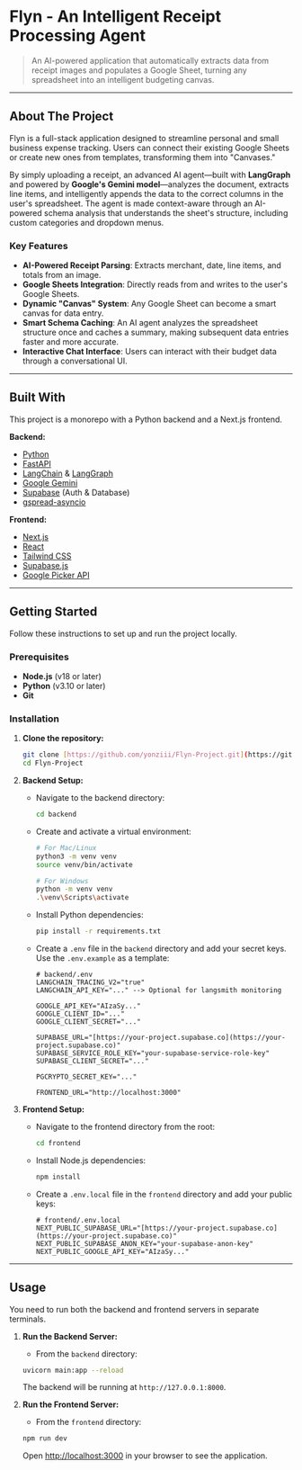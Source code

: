 # Flyn - An Intelligent Receipt Processing Agent

> An AI-powered application that automatically extracts data from receipt images and populates a Google Sheet, turning any spreadsheet into an intelligent budgeting canvas.


---

## About The Project

Flyn is a full-stack application designed to streamline personal and small business expense tracking. Users can connect their existing Google Sheets or create new ones from templates, transforming them into "Canvases."

By simply uploading a receipt, an advanced AI agent—built with **LangGraph** and powered by **Google's Gemini model**—analyzes the document, extracts line items, and intelligently appends the data to the correct columns in the user's spreadsheet. The agent is made context-aware through an AI-powered schema analysis that understands the sheet's structure, including custom categories and dropdown menus.

### Key Features

* **AI-Powered Receipt Parsing**: Extracts merchant, date, line items, and totals from an image.
* **Google Sheets Integration**: Directly reads from and writes to the user's Google Sheets.
* **Dynamic "Canvas" System**: Any Google Sheet can become a smart canvas for data entry.
* **Smart Schema Caching**: An AI agent analyzes the spreadsheet structure once and caches a summary, making subsequent data entries faster and more accurate.
* **Interactive Chat Interface**: Users can interact with their budget data through a conversational UI.

---

## Built With

This project is a monorepo with a Python backend and a Next.js frontend.

**Backend:**
* [Python](https://www.python.org/)
* [FastAPI](https://fastapi.tiangolo.com/)
* [LangChain](https://www.langchain.com/) & [LangGraph](https://langchain-ai.github.io/langgraph/)
* [Google Gemini](https://ai.google.dev/)
* [Supabase](https://supabase.io/) (Auth & Database)
* [gspread-asyncio](https://gspread-asyncio.readthedocs.io/)

**Frontend:**
* [Next.js](https://nextjs.org/)
* [React](https://reactjs.org/)
* [Tailwind CSS](https://tailwindcss.com/)
* [Supabase.js](https://supabase.com/docs/library/js/getting-started)
* [Google Picker API](https://developers.google.com/picker)

---

## Getting Started

Follow these instructions to set up and run the project locally.

### Prerequisites

* **Node.js** (v18 or later)
* **Python** (v3.10 or later)
* **Git**

### Installation

1.  **Clone the repository:**
    ```bash
    git clone [https://github.com/yonziii/Flyn-Project.git](https://github.com/yonziii/Flyn-Project.git)
    cd Flyn-Project
    ```

2.  **Backend Setup:**
    * Navigate to the backend directory:
        ```bash
        cd backend
        ```
    * Create and activate a virtual environment:
        ```bash
        # For Mac/Linux
        python3 -m venv venv
        source venv/bin/activate

        # For Windows
        python -m venv venv
        .\venv\Scripts\activate
        ```
    * Install Python dependencies:
        ```bash
        pip install -r requirements.txt
        ```
    * Create a `.env` file in the `backend` directory and add your secret keys. Use the `.env.example` as a template:
        ```env
        # backend/.env
        LANGCHAIN_TRACING_V2="true"
        LANGCHAIN_API_KEY="..." --> Optional for langsmith monitoring

        GOOGLE_API_KEY="AIzaSy..."
        GOOGLE_CLIENT_ID="..."
        GOOGLE_CLIENT_SECRET="..."
        
        SUPABASE_URL="[https://your-project.supabase.co](https://your-project.supabase.co)"
        SUPABASE_SERVICE_ROLE_KEY="your-supabase-service-role-key"
        SUPABASE_CLIENT_SECRET="..."
        
        PGCRYPTO_SECRET_KEY="..."
        
        FRONTEND_URL="http://localhost:3000"
        
        ```

3.  **Frontend Setup:**
    * Navigate to the frontend directory from the root:
        ```bash
        cd frontend
        ```
    * Install Node.js dependencies:
        ```bash
        npm install
        ```
    * Create a `.env.local` file in the `frontend` directory and add your public keys:
        ```env
        # frontend/.env.local
        NEXT_PUBLIC_SUPABASE_URL="[https://your-project.supabase.co](https://your-project.supabase.co)"
        NEXT_PUBLIC_SUPABASE_ANON_KEY="your-supabase-anon-key"
        NEXT_PUBLIC_GOOGLE_API_KEY="AIzaSy..."
        ```

---

## Usage

You need to run both the backend and frontend servers in separate terminals.

1.  **Run the Backend Server:**
    * From the `backend` directory:
    ```bash
    uvicorn main:app --reload
    ```
    The backend will be running at `http://127.0.0.1:8000`.

2.  **Run the Frontend Server:**
    * From the `frontend` directory:
    ```bash
    npm run dev
    ```
    Open [http://localhost:3000](http://localhost:3000) in your browser to see the application.
